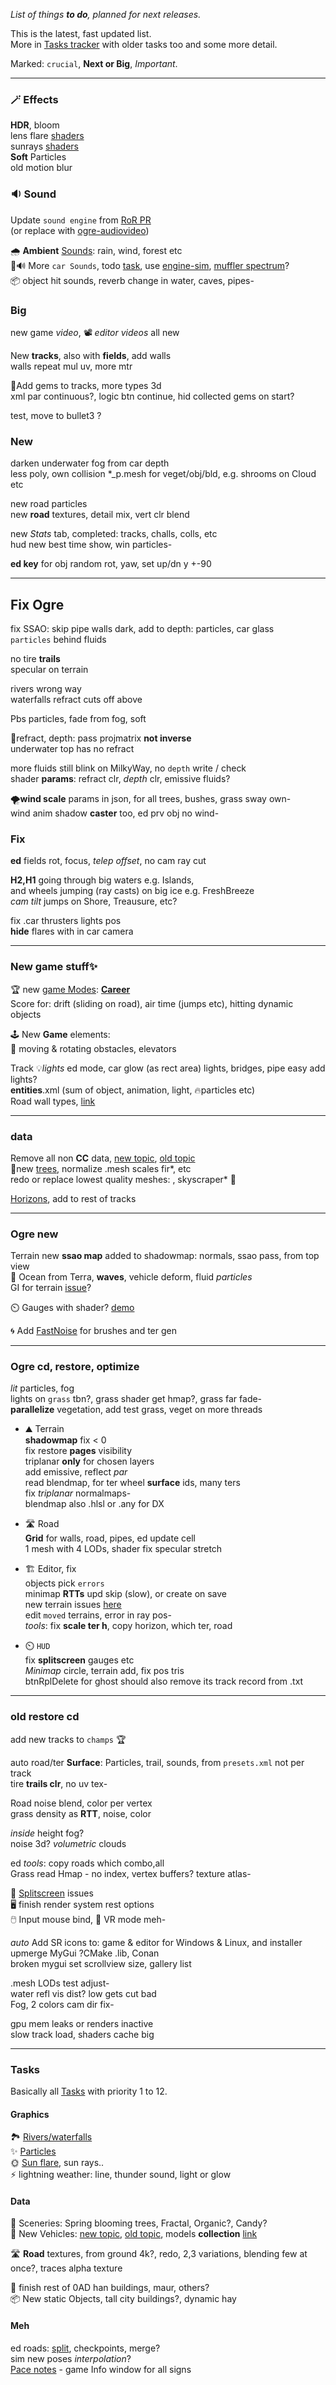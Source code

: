_List of things **to do**, planned for next releases._  

This is the latest, fast updated list.  
More in [Tasks tracker](https://stuntrally.tuxfamily.org/mantis/view_all_bug_page.php?page_number=1) with older tasks too and some more detail.

Marked: `crucial`, **Next or Big**, _Important_.


----
### 🪄 Effects

**HDR**, bloom  
lens flare [shaders](https://www.shadertoy.com/results?query=lens+flare)  
sunrays [shaders](https://www.shadertoy.com/results?query=tag%3Dgodrays)  
**Soft** Particles  
old motion blur  


### 🔉 Sound

Update `sound engine` from [RoR PR](https://github.com/RigsOfRods/rigs-of-rods/pull/3182)  
(or replace with [ogre-audiovideo](https://github.com/OGRECave/ogre-audiovideo))

🌧️ **Ambient** [Sounds](https://stuntrally.tuxfamily.org/mantis/view.php?id=1): rain, wind, forest etc  
🚗🔊 More `car Sounds`, todo [task](https://stuntrally.tuxfamily.org/mantis/view.php?id=1), use [engine-sim](https://github.com/stuntrally/stuntrally3/issues/7), [muffler spectrum](https://duckduckgo.com/?t=ftsa&q=muffler+spectrum&atb=v395-1&ia=web)?  
📦 object hit sounds, reverb change in water, caves, pipes-  

### Big

new game *video*, 📽️ *editor videos* all new  


New **tracks**, also with **fields**, add walls  
walls repeat mul uv, more mtr  

💎Add gems to tracks, more types 3d  
xml par continuous?, logic btn continue, hid collected gems on start?  

test, move to bullet3 ?

### New

darken underwater fog from car depth  
less poly, own collision *_p.mesh for veget/obj/bld, e.g. shrooms on Cloud etc

new road particles  
new **road** textures, detail mix, vert clr blend

new *Stats* tab, completed: tracks, challs, colls, etc  
hud new best time show, win particles-  

**ed key** for obj random rot, yaw, set up/dn y +-90  


----
## Fix Ogre

fix SSAO: skip pipe walls dark, add to depth: particles, car glass  
`particles` behind fluids  

no tire **trails**  
specular on terrain  

rivers wrong way  
waterfalls refract cuts off above  

Pbs particles, fade from fog, soft  

🌊refract, depth: pass projmatrix **not inverse**  
underwater top has no refract  

more fluids still blink on MilkyWay, no `depth` write / check  
shader **params**: refract clr, *depth* clr, emissive fluids?  

🌪️**wind scale** params in json, for all trees, bushes, grass sway own-  
wind anim shadow **caster** too, ed prv obj no wind-  


### Fix

**ed** fields rot, focus, *telep offset*, no cam ray cut  

**H2,H1** going through big waters e.g. Islands,  
and wheels jumping (ray casts) on big ice e.g. FreshBreeze  
*cam tilt* jumps on Shore, Treausure, etc?  

fix .car thrusters lights pos  
**hide** flares with in car camera  


----
### New game stuff✨

🏆 new [game Modes](https://stuntrally.tuxfamily.org/mantis/view.php?id=21): [**Career**](https://forum.freegamedev.net/viewtopic.php?f=79&t=5211)  
Score for: drift (sliding on road), air time (jumps etc), hitting dynamic objects  

🕹️ New **Game** elements:  
🎳 moving & rotating obstacles, elevators  

Track 💡*lights* ed mode, car glow (as rect area) lights, bridges, pipe easy add lights?  
**entities**.xml (sum of object, animation, light, 🔥particles etc)  
Road wall types, [link](https://stuntrally.tuxfamily.org/mantis/view.php?id=6)  


----
### data

Remove all non **CC** data, [new topic](https://groups.f-hub.org/d/pIoLYCaO/-removing-replacing-data-with-non-cc-lincenses-to-do), [old topic](https://forum.freegamedev.net/viewtopic.php?f=81&t=18532&sid=b1e7ee6c60f01d5f2fd7ec5d0b4ad800)  
🌳new [trees](https://groups.f-hub.org/d/4n0bTwmC/-trees-to-do), normalize .mesh scales fir*, etc  
redo or replace lowest quality meshes: , skyscraper* 🏢  

[Horizons](https://stuntrally.tuxfamily.org/mantis/view.php?id=11), add to rest of tracks  


----
### Ogre new

Terrain new **ssao map** added to shadowmap: normals, ssao pass, from top view  
🌊 Ocean from Terra, **waves**, vehicle deform, fluid *particles*  
GI for terrain [issue](https://github.com/OGRECave/ogre-next/issues/475)?  

⏲️ Gauges with shader? [demo](https://www.shadertoy.com/view/7t3fzs)  

🌀 Add [FastNoise](https://github.com/Auburn/FastNoiseLite) for brushes and ter gen  


----
### Ogre cd, restore, optimize

*lit* particles, fog  
lights on `grass` tbn?, grass shader get hmap?, grass far fade-  
**parallelize** vegetation, add test grass, veget on more threads  

- ⛰️ Terrain  
  **shadowmap** fix < 0  
  fix restore **pages** visibility  
  triplanar **only** for chosen layers  
  add emissive, reflect *par*  
  read blendmap, for ter wheel **surface** ids, many ters  
  fix *triplanar* normalmaps-  
  blendmap also .hlsl or .any for DX  
- 🛣️ Road  
  **Grid** for walls, road, pipes, ed update cell  
  1 mesh with 4 LODs, shader fix specular stretch  

- 🏗️ Editor, fix  
  objects pick `errors`  
  minimap **RTTs** upd skip (slow), or create on save  
  new terrain issues [here](https://groups.f-hub.org/d/SW0mnXNV/track-rework-horizons-skies-and-updates/14)  
  edit `moved` terrains, error in ray pos-  
  _tools_: fix **scale ter h**, copy horizon, which ter, road  

- ⏲️ `HUD`  
  fix **splitscreen** gauges etc  
  _Minimap_ circle, terrain add, fix pos tris  
  btnRplDelete for ghost should also remove its track record from .txt  


----
### old restore cd

add new tracks to `champs` 🏆  

auto road/ter **Surface**: Particles, trail, sounds, from `presets.xml` not per track  
tire **trails clr**, no uv tex-  

Road noise blend, color per vertex  
grass density as **RTT**, noise, color  

*inside* height fog?  
noise 3d? _volumetric_ clouds  

ed _tools_: copy roads which combo,all  
Grass read Hmap - no index, vertex buffers? texture atlas-  

👥 [Splitscreen](https://stuntrally.tuxfamily.org/mantis/view.php?id=26) issues  
🖥️ finish render system rest options  
🖱️ Input mouse bind, 👀 VR mode meh-  

*auto* Add SR icons to: game & editor for Windows & Linux, and installer  
upmerge MyGui ?CMake .lib, Conan  
broken mygui set scrollview size, gallery list  

.mesh LODs test adjust-  
water refl vis dist? low gets cut bad  
Fog, 2 colors cam dir fix-  

gpu mem leaks or renders inactive  
slow track load, shaders cache big  


----
### Tasks

Basically all [Tasks](https://stuntrally.tuxfamily.org/mantis/view_all_bug_page.php) with priority 1 to 12.

#### Graphics

🏞️ [Rivers/waterfalls](https://stuntrally.tuxfamily.org/mantis/view.php?id=7)  
✨ [Particles](https://stuntrally.tuxfamily.org/mantis/view.php?id=2)  
🌞 [Sun flare](https://stuntrally.tuxfamily.org/mantis/view.php?id=9), sun rays..  
⚡ lightning weather: line, thunder sound, light or glow  

#### Data

🌟 Sceneries: Spring blooming trees, Fractal, Organic?, Candy?  
🚗 New Vehicles: [new topic](https://groups.f-hub.org/d/adePgxzW/-cars-new-vehicles-to-do), [old topic](https://forum.freegamedev.net/viewtopic.php?f=80&t=18526), models **collection** [link](https://sketchfab.com/cryham/collections/vehicles-todo-for-stunt-rally-327a2dd7593f47c7b97af6b806a60bb8)  

🛣️ **Road** textures, from ground 4k?, redo, 2,3 variations, blending few at once?, traces alpha texture  

🏢 finish rest of 0AD han buildings, maur, others?  
📦 New static Objects, tall city buildings?, dynamic hay  

#### Meh
ed roads: [split](https://stuntrally.tuxfamily.org/mantis/view.php?id=4), checkpoints, merge?  
sim new poses _interpolation_?  
[Pace notes](https://stuntrally.tuxfamily.org/mantis/view.php?id=14) - game Info window for all signs  
